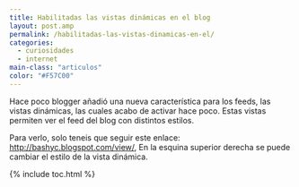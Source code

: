 ```yaml
---
title: Habilitadas las vistas dinámicas en el blog
layout: post.amp
permalink: /habilitadas-las-vistas-dinamicas-en-el/
categories:
  - curiosidades
  - internet
main-class: "articulos"
color: "#F57C00"
---
```

Hace poco blogger añadió una nueva característica para los feeds, las vistas dinámicas, las cuales acabo de activar hace poco. Estas vistas permiten ver el feed del blog con distintos estilos.



Para verlo, solo teneis que seguir este enlace: <http://bashyc.blogspot.com/view/>, En la esquina superior derecha se puede cambiar el estilo de la vista dinámica.



{% include toc.html %}
